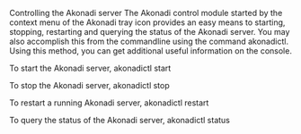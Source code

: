 Controlling the Akonadi server
The Akonadi control module started by the context menu of the Akonadi tray icon provides an easy means to starting, stopping, restarting and querying the status of the Akonadi server. You may also accomplish this from the commandline using the command akonadictl. Using this method, you can get additional useful information on the console.

To start the Akonadi server,
akonadictl start


To stop the Akonadi server,
akonadictl stop

To restart a running Akonadi server,
akonadictl restart

To query the status of the Akonadi server,
akonadictl status